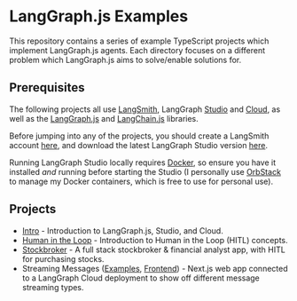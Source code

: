 # LangGraph.js Examples

This repository contains a series of example TypeScript projects which implement LangGraph.js agents.
Each directory focuses on a different problem which LangGraph.js aims to solve/enable solutions for.

## Prerequisites

The following projects all use [LangSmith](https://smith.langchain.com/), LangGraph [Studio](https://github.com/langchain-ai/langgraph-studio) and [Cloud](https://langchain-ai.github.io/langgraph/cloud/), as well as the [LangGraph.js](https://langchain-ai.github.io/langgraphjs/) and [LangChain.js](https://js.langchain.com/v0.2/docs/introduction/) libraries.

Before jumping into any of the projects, you should create a LangSmith account [here](https://smith.langchain.com/), and download the latest LangGraph Studio version [here](https://github.com/langchain-ai/langgraph-studio/releases/latest).

Running LangGraph Studio locally requires [Docker](https://www.docker.com/), so ensure you have it installed _and_ running before starting the Studio (I personally use [OrbStack](https://orbstack.dev/) to manage my Docker containers, which is free to use for personal use).

## Projects

- [Intro](./intro/README.md) - Introduction to LangGraph.js, Studio, and Cloud.
- [Human in the Loop](./human_in_the_loop/README.md) - Introduction to Human in the Loop (HITL) concepts.
- [Stockbroker](./stockbroker/README.md) - A full stack stockbroker & financial analyst app, with HITL for purchasing stocks.
- Streaming Messages ([Examples](./streaming_messages/README.md), [Frontend](./streaming_messages_frontend/README.md)) - Next.js web app connected to a LangGraph Cloud deployment to show off different message streaming types.
